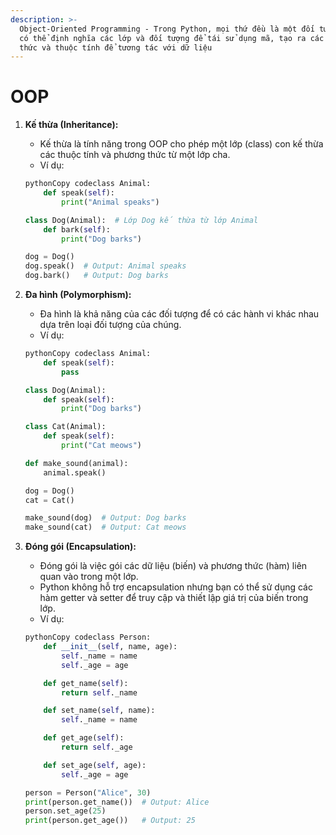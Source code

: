 ```yaml
---
description: >-
  Object-Oriented Programming - Trong Python, mọi thứ đều là một đối tượng, và
  có thể định nghĩa các lớp và đối tượng để tái sử dụng mã, tạo ra các phương
  thức và thuộc tính để tương tác với dữ liệu
---
```


# OOP

1.  **Kế thừa (Inheritance):**

    * Kế thừa là tính năng trong OOP cho phép một lớp (class) con kế thừa các thuộc tính và phương thức từ một lớp cha.
    * Ví dụ:

    ```python
    pythonCopy codeclass Animal:
        def speak(self):
            print("Animal speaks")

    class Dog(Animal):  # Lớp Dog kế thừa từ lớp Animal
        def bark(self):
            print("Dog barks")

    dog = Dog()
    dog.speak()  # Output: Animal speaks
    dog.bark()   # Output: Dog barks
    ```
2.  **Đa hình (Polymorphism):**

    * Đa hình là khả năng của các đối tượng để có các hành vi khác nhau dựa trên loại đối tượng của chúng.
    * Ví dụ:

    ```python
    pythonCopy codeclass Animal:
        def speak(self):
            pass

    class Dog(Animal):
        def speak(self):
            print("Dog barks")

    class Cat(Animal):
        def speak(self):
            print("Cat meows")

    def make_sound(animal):
        animal.speak()

    dog = Dog()
    cat = Cat()

    make_sound(dog)  # Output: Dog barks
    make_sound(cat)  # Output: Cat meows
    ```
3.  **Đóng gói (Encapsulation):**

    * Đóng gói là việc gói các dữ liệu (biến) và phương thức (hàm) liên quan vào trong một lớp.
    * Python không hỗ trợ encapsulation nhưng bạn có thể sử dụng các hàm getter và setter để truy cập và thiết lập giá trị của biến trong lớp.
    * Ví dụ:

    ```python
    pythonCopy codeclass Person:
        def __init__(self, name, age):
            self._name = name
            self._age = age

        def get_name(self):
            return self._name

        def set_name(self, name):
            self._name = name

        def get_age(self):
            return self._age

        def set_age(self, age):
            self._age = age

    person = Person("Alice", 30)
    print(person.get_name())  # Output: Alice
    person.set_age(25)
    print(person.get_age())   # Output: 25
    ```
